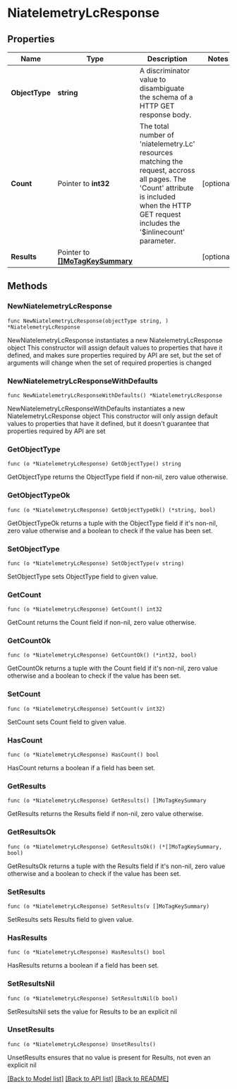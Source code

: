 # NiatelemetryLcResponse

## Properties

Name | Type | Description | Notes
------------ | ------------- | ------------- | -------------
**ObjectType** | **string** | A discriminator value to disambiguate the schema of a HTTP GET response body. | 
**Count** | Pointer to **int32** | The total number of &#39;niatelemetry.Lc&#39; resources matching the request, accross all pages. The &#39;Count&#39; attribute is included when the HTTP GET request includes the &#39;$inlinecount&#39; parameter. | [optional] 
**Results** | Pointer to [**[]MoTagKeySummary**](MoTagKeySummary.md) |  | [optional] 

## Methods

### NewNiatelemetryLcResponse

`func NewNiatelemetryLcResponse(objectType string, ) *NiatelemetryLcResponse`

NewNiatelemetryLcResponse instantiates a new NiatelemetryLcResponse object
This constructor will assign default values to properties that have it defined,
and makes sure properties required by API are set, but the set of arguments
will change when the set of required properties is changed

### NewNiatelemetryLcResponseWithDefaults

`func NewNiatelemetryLcResponseWithDefaults() *NiatelemetryLcResponse`

NewNiatelemetryLcResponseWithDefaults instantiates a new NiatelemetryLcResponse object
This constructor will only assign default values to properties that have it defined,
but it doesn't guarantee that properties required by API are set

### GetObjectType

`func (o *NiatelemetryLcResponse) GetObjectType() string`

GetObjectType returns the ObjectType field if non-nil, zero value otherwise.

### GetObjectTypeOk

`func (o *NiatelemetryLcResponse) GetObjectTypeOk() (*string, bool)`

GetObjectTypeOk returns a tuple with the ObjectType field if it's non-nil, zero value otherwise
and a boolean to check if the value has been set.

### SetObjectType

`func (o *NiatelemetryLcResponse) SetObjectType(v string)`

SetObjectType sets ObjectType field to given value.


### GetCount

`func (o *NiatelemetryLcResponse) GetCount() int32`

GetCount returns the Count field if non-nil, zero value otherwise.

### GetCountOk

`func (o *NiatelemetryLcResponse) GetCountOk() (*int32, bool)`

GetCountOk returns a tuple with the Count field if it's non-nil, zero value otherwise
and a boolean to check if the value has been set.

### SetCount

`func (o *NiatelemetryLcResponse) SetCount(v int32)`

SetCount sets Count field to given value.

### HasCount

`func (o *NiatelemetryLcResponse) HasCount() bool`

HasCount returns a boolean if a field has been set.

### GetResults

`func (o *NiatelemetryLcResponse) GetResults() []MoTagKeySummary`

GetResults returns the Results field if non-nil, zero value otherwise.

### GetResultsOk

`func (o *NiatelemetryLcResponse) GetResultsOk() (*[]MoTagKeySummary, bool)`

GetResultsOk returns a tuple with the Results field if it's non-nil, zero value otherwise
and a boolean to check if the value has been set.

### SetResults

`func (o *NiatelemetryLcResponse) SetResults(v []MoTagKeySummary)`

SetResults sets Results field to given value.

### HasResults

`func (o *NiatelemetryLcResponse) HasResults() bool`

HasResults returns a boolean if a field has been set.

### SetResultsNil

`func (o *NiatelemetryLcResponse) SetResultsNil(b bool)`

 SetResultsNil sets the value for Results to be an explicit nil

### UnsetResults
`func (o *NiatelemetryLcResponse) UnsetResults()`

UnsetResults ensures that no value is present for Results, not even an explicit nil

[[Back to Model list]](../README.md#documentation-for-models) [[Back to API list]](../README.md#documentation-for-api-endpoints) [[Back to README]](../README.md)


